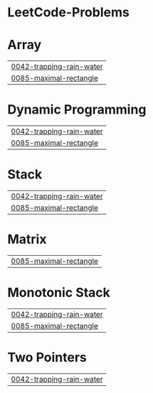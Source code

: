 # LeetCode-Problems


# Array
|  |
| ------- |
| [0042-trapping-rain-water](https://github.com/teenah28/LeetCode-Problems/tree/master/0042-trapping-rain-water) |
| [0085-maximal-rectangle](https://github.com/teenah28/LeetCode-Problems/tree/master/0085-maximal-rectangle) |
# Dynamic Programming
|  |
| ------- |
| [0042-trapping-rain-water](https://github.com/teenah28/LeetCode-Problems/tree/master/0042-trapping-rain-water) |
| [0085-maximal-rectangle](https://github.com/teenah28/LeetCode-Problems/tree/master/0085-maximal-rectangle) |
# Stack
|  |
| ------- |
| [0042-trapping-rain-water](https://github.com/teenah28/LeetCode-Problems/tree/master/0042-trapping-rain-water) |
| [0085-maximal-rectangle](https://github.com/teenah28/LeetCode-Problems/tree/master/0085-maximal-rectangle) |
# Matrix
|  |
| ------- |
| [0085-maximal-rectangle](https://github.com/teenah28/LeetCode-Problems/tree/master/0085-maximal-rectangle) |
# Monotonic Stack
|  |
| ------- |
| [0042-trapping-rain-water](https://github.com/teenah28/LeetCode-Problems/tree/master/0042-trapping-rain-water) |
| [0085-maximal-rectangle](https://github.com/teenah28/LeetCode-Problems/tree/master/0085-maximal-rectangle) |
# Two Pointers
|  |
| ------- |
| [0042-trapping-rain-water](https://github.com/teenah28/LeetCode-Problems/tree/master/0042-trapping-rain-water) |